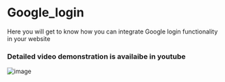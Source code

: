 # Google_login
Here you will get to know how you can integrate Google login functionality in your website

### Detailed video demonstration is availaibe in youtube
![image](https://user-images.githubusercontent.com/120903253/213919579-039adcc6-4731-4e9b-9b81-56ee896c54ce.png)

